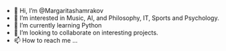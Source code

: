 - 👋 Hi, I’m @Margaritashamrakov
- 👀 I’m interested in Music, AI, and Philosophy, IT, Sports and Psychology.
- 🌱 I’m currently learning Python
- 💞️ I’m looking to collaborate on interesting projects.
- 📫 How to reach me ...

<!---
Margaritashamrakov/Margaritashamrakov is a ✨ special ✨ repository because its `README.md` (this file) appears on your GitHub profile.
You can click the Preview link to take a look at your changes.
--->
